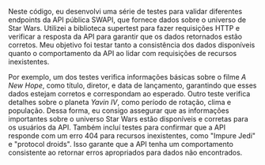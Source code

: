 Neste código, eu desenvolvi uma série de testes para validar diferentes endpoints da API pública SWAPI, que fornece dados sobre o universo de Star Wars. Utilizei a biblioteca supertest para fazer requisições HTTP e verificar a resposta da API para garantir que os dados retornados estão corretos. Meu objetivo foi testar tanto a consistência dos dados disponíveis quanto o comportamento da API ao lidar com requisições de recursos inexistentes.

Por exemplo, um dos testes verifica informações básicas sobre o filme *A New Hope*, como título, diretor, e data de lançamento, garantindo que esses dados estejam corretos e correspondam ao esperado. Outro teste verifica detalhes sobre o planeta *Yavin IV*, como período de rotação, clima e população. Dessa forma, eu consigo assegurar que as informações importantes sobre o universo Star Wars estão disponíveis e corretas para os usuários da API. Também incluí testes para confirmar que a API responde com um erro 404 para recursos inexistentes, como "Impure Jedi" e "protocol droids". Isso garante que a API tenha um comportamento consistente ao retornar erros apropriados para dados não encontrados.
